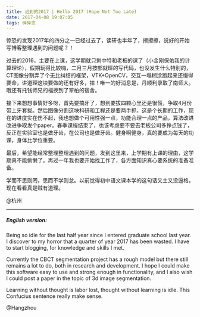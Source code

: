 ```yaml
---
title: 迟到的2017 | Hello 2017 (Hope Not Too Late)
date: 2017-04-08 19:07:05
tags: 碎碎念
---
```

惊恐的发现2017年的四分之一已经过去了，读研也半年了，擦擦擦，说好的开始写博客整理遇到的问题呢？！

过去的2016，主要在上课，这学期就只剩中特和老板的课了（小金刚保佑我的计算理论），假期玩得比较嗨，二月三月按部就班的写代码，也没发生什么特别的，CT图像分割弄了个无比纠结的框架，VTK+OpenCV，交互一塌糊涂跑起来还慢得要命，讲道理这块要做的还有好多，摔！唯一的好消息是，丹顺利录取了南师大。哦还有托钱师兄的福换到了翠柏的宿舍。

接下来想想事情好多呀，首先要搞牙了，想到要拔四颗心里还是很慌，争取4月份带上牙套拔。然后图像分割这块科研和工程还是要两手抓，这是个长期的工作，现在的进度实在伤不起，我也想做个可用性强一点，功能合理一点的产品，算法改进改进争取发个paper。春季课程结束了，也该考虑要不要去老板公司多挣点钱了，反正在实验室也是做牙齿，在公司也是做牙齿。健身啊健身，真的要成为每天的功课，身体比学位重要。

最后，希望能经常整理整理遇到的问题，发到这里来，上学期有上课的理由，这学期真不能偷懒了。再过一年我也要开始找工作了，各方面知识真心要系统的准备准备。

学而不思则罔，思而不学则怠。以前觉得初中语文课本学的这句话又土又没逼格，现在看看真是贼有道理。

@杭州

---
##### English version:
Being so idle for the last half year since I entered graduate school last year. I discover to my horror that a quarter of year 2017 has been wasted. I have to start blogging, for knowledge and skills I met.

Currently the CBCT segmentation project has a rough model but there still remains a lot to do, both in research and development. I hope I could make this software easy to use and strong enough in functionality, and I also wish I could post a paper in the topic of 3d image segmentation.

Learning without thought is labor lost, thought without learning is idle. This Confucius sentence really make sense.

@Hangzhou
